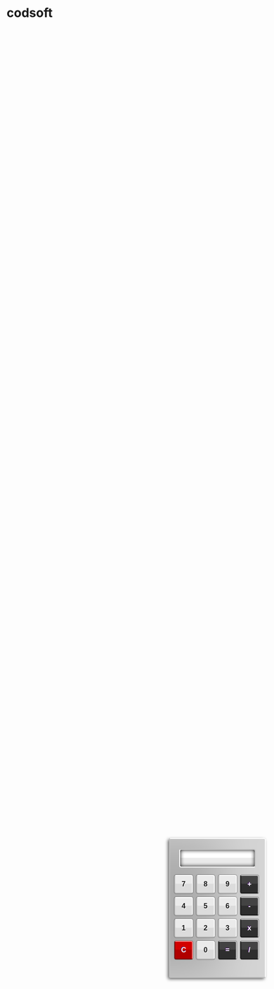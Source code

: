 # codsoft
<!DOCTYPE html>
<html lang="en">
<head>
  <title>Home</title>
  <meta charset="UTF-8" />
  <meta name="viewport" content="width=device-width" />
  <style> 
    body {
      background-image: url('https://static.vecteezy.com/system/resources/previews/000/831/138/non_2x/black-with-pink-edge-overlapping-layers-background-vector.jpg');
      background-size: cover;
      background-repeat: no-repeat;
      background-attachment: fixed;
    }

    /* Additional styles for better visibility of content */
    .content {
      padding: 20px;
      text-align: center;
      color: white;
    }

    .container {
      display: flex;
      align-items: center;
      justify-content: center;
      height: 100vh;
      width: 100vw;
    }

    #container {
      width: 200px;
      padding: 8px 8px 20px 8px;
      margin: 20px auto;
      background-color: #ABABAB;
      border-radius: 4px;
      border-top: 2px solid #FFF;
      border-right: 2px solid #FFF;
      border-bottom: 2px solid #C1C1C1;
      border-left: 2px solid #C1C1C1;
      box-shadow: -3px 3px 7px rgba(0, 0, 0, .6), inset -100px 0px 100px rgba(255, 255, 255, .5);
    }

    #display {
      display: block;
      margin: 15px auto;
      height: 42px;
      width: 174px;
      padding: 0 10px;
      border-radius: 4px;
      border-top: 2px solid #C1C1C1;
      border-right: 2px solid #C1C1C1;
      border-bottom: 2px solid #FFF;
      border-left: 2px solid #FFF;
      background-color: #FFF;
      box-shadow: inset 0px 0px 10px #030303, inset 0px -20px 1px rgba(150, 150, 150, .2);
      font-size: 28px;
      color: #666;
      text-align: right;
      font-weight: 400;
    }

    .button {
      display: inline-block;
      margin: 2px;
      width: 42px;
      height: 42px;
      font-size: 16px;
      font-weight: bold;
      border-radius: 4px;
    }

    .mathButtons {
      margin: 2px 2px 6px 2px;
      color: #FFF;
      text-shadow: -1px -1px 0px #44006F;
      background-color: #434343;
      border-top: 2px solid #C1C1C1;
      border-right: 2px solid #C1C1C1;
      border-bottom: 2px solid #181818;
      border-left: 2px solid #181818;
      box-shadow: 0px 0px 2px #030303, inset 0px -20px 1px #2E2E2E;
    }

    .digits {
      color: #181818;
      text-shadow: 1px 1px 0px #FFF;
      background-color: #EBEBEB;
      border-top: 2px solid #FFF;
      border-right: 2px solid #FFF;
      border-bottom: 2px solid #C1C1C1;
      border-left: 2px solid #C1C1C1;
      border-radius: 4px;
      box-shadow: 0px 0px 2px #030303, inset 0px -20px 1px #DCDCDC;
    }

    .digits:hover,
    .mathButtons:hover,
    #clearButton:hover {
      background-color: #FFBA75;
      box-shadow: 0px 0px 2px #FFBA75, inset 0px -20px 1px #FF8000;
      border-top: 2px solid #FFF;
      border-right: 2px solid #FFF;
      border-bottom: 2px solid #AE5700;
      border-left: 2px solid #AE5700;
    }

    #clearButton {
      color: #FFF;
      text-shadow: -1px -1px 0px #44006F;
      background-color: #D20000;
      border-top: 2px solid #FF8484;
      border-right: 2px solid #FF8484;
      border-bottom: 2px solid #800000;
      border-left: 2px solid #800000;
      box-shadow: 0px 0px 2px #030303, inset 0px -20px 1px #B00000;
    }
  </style>
</head>
<body>
  <div class="container">
    <fieldset id="container">
      <form name="calculator">
        <input id="display" type="text" name="display" readonly>
        <input class="button digits" type="button" value="7" onclick="calculator.display.value += '7'">
        <input class="button digits" type="button" value="8" onclick="calculator.display.value += '8'">
        <input class="button digits" type="button" value="9" onclick="calculator.display.value += '9'">
        <input class="button mathButtons" type="button" value="+" onclick="calculator.display.value += ' + '">
        <br>
        <input class="button digits" type="button" value="4" onclick="calculator.display.value += '4'">
        <input class="button digits" type="button" value="5" onclick="calculator.display.value += '5'">
        <input class="button digits" type="button" value="6" onclick="calculator.display.value += '6'">
        <input class="button mathButtons" type="button" value="-" onclick="calculator.display.value += ' - '">
        <br>
        <input class="button digits" type="button" value="1" onclick="calculator.display.value += '1'">
        <input class="button digits" type="button" value="2" onclick="calculator.display.value += '2'">
        <input class="button digits" type="button" value="3" onclick="calculator.display.value += '3'">
        <input class="button mathButtons" type="button" value="x" onclick="calculator.display.value += ' * '">
        <br>
        <input id="clearButton" class="button" type="button" value="C" onclick="calculator.display.value = ''">
        <input class="button digits" type="button" value="0" onclick="calculator.display.value += '0'">
        <input class="button mathButtons" type="button" value="=" onclick="calculator.display.value = eval(calculator.display.value)">
        <input class="button mathButtons" type="button" value="/" onclick="calculator.display.value += ' / '">
      </form>
    </fieldset>
  </div>
</body>
</html>
